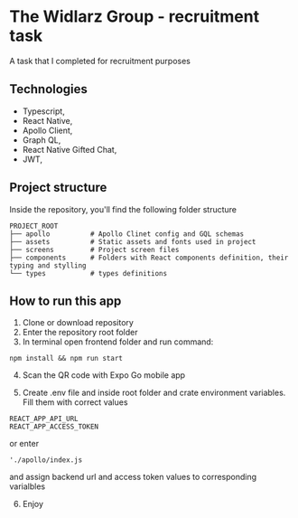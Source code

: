 # The Widlarz Group - recruitment task

A task that I completed for recruitment purposes

## Technologies

- Typescript,
- React Native,
- Apollo Client,
- Graph QL,
- React Native Gifted Chat,
- JWT,

## Project structure

Inside the repository, you'll find the following folder structure

```
PROJECT_ROOT
├── apollo          # Apollo Clinet config and GQL schemas
├── assets          # Static assets and fonts used in project
├── screens         # Project screen files
├── components      # Folders with React components definition, their typing and stylling
└── types           # types definitions

```

## How to run this app

1. Clone or download repository
2. Enter the repository root folder
3. In terminal open frontend folder and run command:

```
npm install && npm run start
```

4. Scan the QR code with Expo Go mobile app

5. Create .env file and inside root folder and crate environment variables. Fill them with correct values

```
REACT_APP_API_URL
REACT_APP_ACCESS_TOKEN
```

or enter

```
'./apollo/index.js
```

and assign backend url and access token values to corresponding varialbles

6. Enjoy

